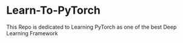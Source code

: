 # Learn-To-PyTorch
This Repo is dedicated to Learning PyTorch as one of the best Deep Learning Framework

<!--
123456789101112345678
12345678910111213
-->
